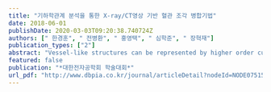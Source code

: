 ```yaml
---
title: "기하학관계 분석을 통한 X-ray/CT영상 기반 혈관 조각 병합기법"
date: 2018-06-01
publishDate: 2020-03-03T09:20:38.740724Z
authors: [" 한경훈", " 전병환", " 홍영택", " 심학준", " 장혁재"]
publication_types: ["2"]
abstract: "Vessel-like structures can be represented by higher order curves. Such curvature and torsion are useful properties for analysis of coronary artery. With conventional methods for coronary artery segmentation in X-ray and CT images, accuracy can be improved by clustering and merging using geometric properties. Broken or disconnected vessels due to the plaques can be merged into one by the proposed method."
featured: false
publication: "*대한전자공학회 학술대회*"
url_pdf: "http://www.dbpia.co.kr/journal/articleDetail?nodeId=NODE07515813"
---
```


